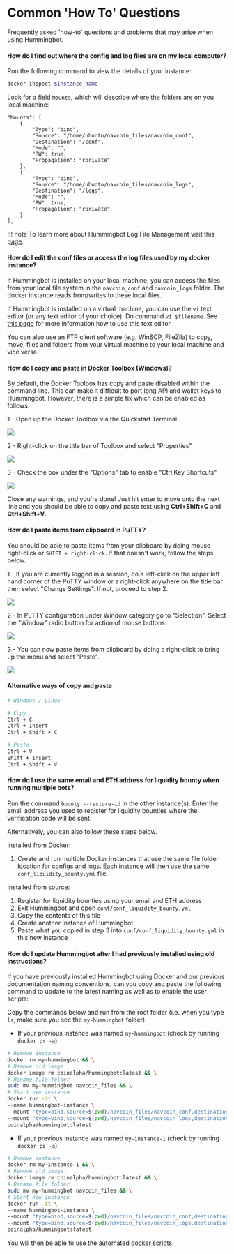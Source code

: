 # Common 'How To' Questions

Frequently asked 'how-to' questions and problems that may arise when using Hummingbot.

#### How do I find out where the config and log files are on my local computer?

Run the following command to view the details of your instance:

```bash
docker inspect $instance_name
```

Look for a field `Mounts`, which will describe where the folders are on you local machine:

```
"Mounts": [
    {
        "Type": "bind",
        "Source": "/home/ubuntu/navcoin_files/navcoin_conf",
        "Destination": "/conf",
        "Mode": "",
        "RW": true,
        "Propagation": "rprivate"
    },
    {
        "Type": "bind",
        "Source": "/home/ubuntu/navcoin_files/navcoin_logs",
        "Destination": "/logs",
        "Mode": "",
        "RW": true,
        "Propagation": "rprivate"
    }
],
```

!!! note
    To learn more about Hummingbot Log File Management visit this [page](https://docs.hummingbot.io/utilities/logging/).

#### How do I edit the conf files or access the log files used by my docker instance?

If Hummingbot is installed on your local machine, you can access the files from your local file system in the `navcoin_conf` and `navcoin_logs` folder. The docker instance reads from/writes to these local files.

If Hummingbot is installed on a virtual machine, you can use the `vi` text editor (or any text editor of your choice). Do command `vi $filename`. See [this page](https://www.tipsandtricks-hq.com/unix-vi-commands-take-advantage-of-the-unix-vi-editor-374) for more information how to use this text editor.

You can also use an FTP client software (e.g. WinSCP, FileZila) to copy, move, files and folders from your virtual machine to your local machine and vice versa.


#### How do I copy and paste in Docker Toolbox (Windows)?

By default, the Docker Toolbox has copy and paste disabled within the command line. This can make it difficult to port long API and wallet keys to Hummingbot. However, there is a simple fix which can be enabled as follows:

1 - Open up the Docker Toolbox via the Quickstart Terminal

  ![](/assets/img/docker_toolbox_startup.PNG)

2 - Right-click on the title bar of Toolbox and select "Properties"

  ![](/assets/img/docker_toolbox_properties.png)

3 - Check the box under the "Options" tab to enable "Ctrl Key Shortcuts"

  ![](/assets/img/docker_toolbox_enable.png)


Close any warnings, and you're done! Just hit enter to move onto the next line and you should be able to copy and paste text using **Ctrl+Shift+C** and **Ctrl+Shift+V**.


#### How do I paste items from clipboard in PuTTY?

You should be able to paste items from your clipboard by doing mouse right-click or `SHIFT + right-click`. If that doesn't work, follow the steps below.

1 - If you are currently logged in a session, do a left-click on the upper left hand corner of the PuTTY window or a right-click anywhere on the title bar then select "Change Settings". If not, proceed to step 2.

  ![](/assets/img/putty_1.png)

2 - In PuTTY configuration under Window category go to "Selection". Select the "Window" radio button for action of mouse buttons.

  ![](/assets/img/putty_2.png)

3 - You can now paste items from clipboard by doing a right-click to bring up the menu and select "Paste".

  ![](/assets/img/putty_3.png)

#### Alternative ways of copy and paste

```bash
# Windows / Linux

# Copy
Ctrl + C 
Ctrl + Insert
Ctrl + Shift + C

# Paste
Ctrl + V
Shift + Insert
Ctrl + Shift + V
```

#### How do I use the same email and ETH address for liquidity bounty when running multiple bots?

Run the command `bounty --restore-id` in the other instance(s). Enter the email address you used to register for liquidity bounties where the verification code will be sent.

Alternatively, you can also follow these steps below.

Installed from Docker:

1. Create and run multiple Docker instances that use the same file folder location for configs and logs. Each instance will then use the same `conf_liquidity_bounty.yml` file.

Installed from source:

1. Register for liquidity bounties using your email and ETH address
2. Exit Hummingbot and open `conf/conf_liquidity_bounty.yml`
3. Copy the contents of this file
4. Create another instance of Hummingbot
5. Paste what you copied in step 3 into `conf/conf_liquidity_bounty.yml` in this new instance


#### How do I update Hummingbot after I had previously installed using old instructions?

If you have previously installed Hummingbot using Docker and our previous documentation naming conventions, can you copy and paste the following command to update to the latest naming as well as to enable the user scripts:

Copy the commands below and run from the root folder (i.e. when you type `ls`, make sure you see the `my-hummingbot` folder).

* If your previous instance was named `my-hummingbot` (check by running `docker ps -a`):

```bash
# Remove instance
docker rm my-hummingbot && \
# Remove old image
docker image rm coinalpha/hummingbot:latest && \
# Rename file folder
sudo mv my-hummingbot navcoin_files && \
# Start new instance
docker run -it \
--name hummingbot-instance \
--mount "type=bind,source=$(pwd)/navcoin_files/navcoin_conf,destination=/conf/" \
--mount "type=bind,source=$(pwd)/navcoin_files/navcoin_logs,destination=/logs/" \
coinalpha/hummingbot:latest
```

* If your previous instance was named `my-instance-1` (check by running `docker ps -a`):

```bash
# Remove instance
docker rm my-instance-1 && \
# Remove old image
docker image rm coinalpha/hummingbot:latest && \
# Rename file folder
sudo mv my-hummingbot navcoin_files && \
# Start new instance
docker run -it \
--name hummingbot-instance \
--mount "type=bind,source=$(pwd)/navcoin_files/navcoin_conf,destination=/conf/" \
--mount "type=bind,source=$(pwd)/navcoin_files/navcoin_logs,destination=/logs/" \
coinalpha/hummingbot:latest
```

You will then be able to use the [automated docker scripts](/cheatsheets/docker/#automated-docker-scripts-optional).
